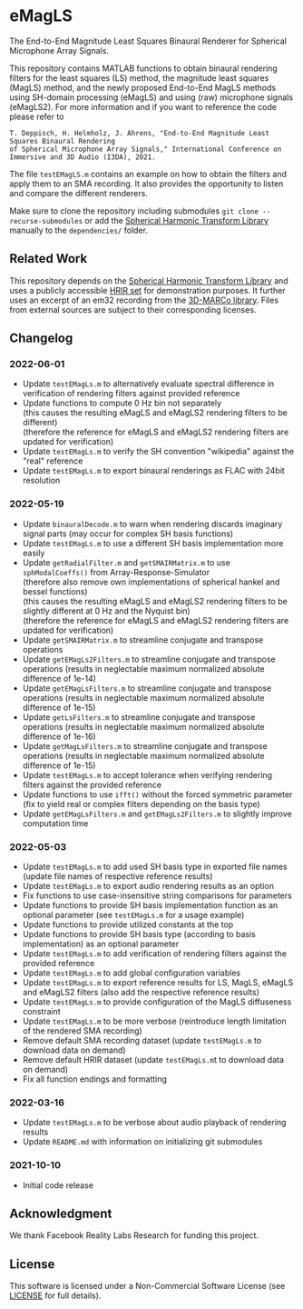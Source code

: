 # eMagLS
The End-to-End Magnitude Least Squares Binaural Renderer for Spherical Microphone Array Signals.

This repository contains MATLAB functions to obtain binaural rendering filters for the least squares (LS) method, the magnitude least squares (MagLS) method, and the newly proposed End-to-End MagLS methods using SH-domain processing (eMagLS) and using (raw) microphone signals (eMagLS2).
For more information and if you want to reference the code please refer to
   
   ```
   T. Deppisch, H. Helmholz, J. Ahrens, "End-to-End Magnitude Least Squares Binaural Rendering 
   of Spherical Microphone Array Signals," International Conference on Immersive and 3D Audio (I3DA), 2021.
   ```
   
The file `testEMagLS.m` contains an example on how to obtain the filters and apply them to an SMA recording. It also provides the opportunity to listen and compare the different renderers.

Make sure to clone the repository including submodules `git clone --recurse-submodules` or add the [Spherical Harmonic Transform Library](https://github.com/polarch/Spherical-Harmonic-Transform) manually to the `dependencies/` folder.

## Related Work
This repository depends on the [Spherical Harmonic Transform Library](https://github.com/polarch/Spherical-Harmonic-Transform) and uses a publicly accessible [HRIR set](https://zenodo.org/record/3928297) for demonstration purposes. It further uses an excerpt of an em32 recording from the [3D-MARCo library](https://zenodo.org/record/3477602). Files from external sources are subject to their corresponding licenses.

## Changelog
### 2022-06-01
- Update `testEMagLs.m` to alternatively evaluate spectral difference in verification of rendering filters against provided reference
- Update functions to compute 0 Hz bin not separately</br>
(this causes the resulting eMagLS and eMagLS2 rendering filters to be different)</br>
(therefore the reference for eMagLS and eMagLS2 rendering filters are updated for verification)
- Update `testEMagLs.m` to verify the SH convention "wikipedia" against the "real" reference
- Update `testEMagLs.m` to export binaural renderings as FLAC with 24bit resolution
### 2022-05-19
- Update `binauralDecode.m` to warn when rendering discards imaginary signal parts (may occur for complex SH basis functions)
- Update `testEMagLs.m` to use a different SH basis implementation more easily
- Update `getRadialFilter.m` and `getSMAIRMatrix.m` to use `sphModalCoeffs()` from Array-Response-Simulator</br>
(therefore also remove own implementations of spherical hankel and bessel functions)</br>
(this causes the resulting eMagLS and eMagLS2 rendering filters to be slightly different at 0 Hz and the Nyquist bin)</br>
(therefore the reference for eMagLS and eMagLS2 rendering filters are updated for verification)
- Update `getSMAIRMatrix.m` to streamline conjugate and transpose operations
- Update `getEMagLs2Filters.m` to streamline conjugate and transpose operations (results in neglectable maximum normalized absolute difference of 1e-14)
- Update `getEMagLsFilters.m` to streamline conjugate and transpose operations (results in neglectable maximum normalized absolute difference of 1e-15)
- Update `getLsFilters.m` to streamline conjugate and transpose operations (results in neglectable maximum normalized absolute difference of 1e-16)
- Update `getMagLsFilters.m` to streamline conjugate and transpose operations (results in neglectable maximum normalized absolute difference of 1e-15)
- Update `testEMagLs.m` to accept tolerance when verifying rendering filters against the provided reference
- Update functions to use `ifft()` without the forced symmetric parameter (fix to yield real or complex filters depending on the basis type)
- Update `getEMagLsFilters.m` and `getEMagLs2Filters.m` to slightly improve computation time
### 2022-05-03
- Update `testEMagLs.m` to add used SH basis type in exported file names (update file names of respective reference results)
- Update `testEMagLs.m` to export audio rendering results as an option
- Fix functions to use case-insensitive string comparisons for parameters
- Update functions to provide SH basis implementation function as an optional parameter (see `testEMagLs.m` for a usage example)
- Update functions to provide utilized constants at the top
- Update functions to provide SH basis type (according to basis implementation) as an optional parameter
- Update `testEMagLs.m` to add verification of rendering filters against the provided reference
- Update `testEMagLs.m` to add global configuration variables
- Update `testEMagLs.m` to export reference results for LS, MagLS, eMagLS and eMagLS2 filters (also add the respective reference results)
- Update `testEMagLs.m` to provide configuration of the MagLS diffuseness constraint
- Update `testEMagLs.m` to be more verbose (reintroduce length limitation of the rendered SMA recording)
- Remove default SMA recording dataset (update `testEMagLs.m` to download data on demand)
- Remove default HRIR dataset (update `testEMagLs.m`t to download data on demand)
- Fix all function endings and formatting
### 2022-03-16
- Update `testEMagLs.m` to be verbose about audio playback of rendering results
- Update `README.md` with information on initializing git submodules 
### 2021-10-10
- Initial code release

## Acknowledgment
We thank Facebook Reality Labs Research for funding this project.

## License
This software is licensed under a Non-Commercial Software License (see [LICENSE](https://github.com/thomasdeppisch/eMagLS/blob/master/LICENSE) for full details).
